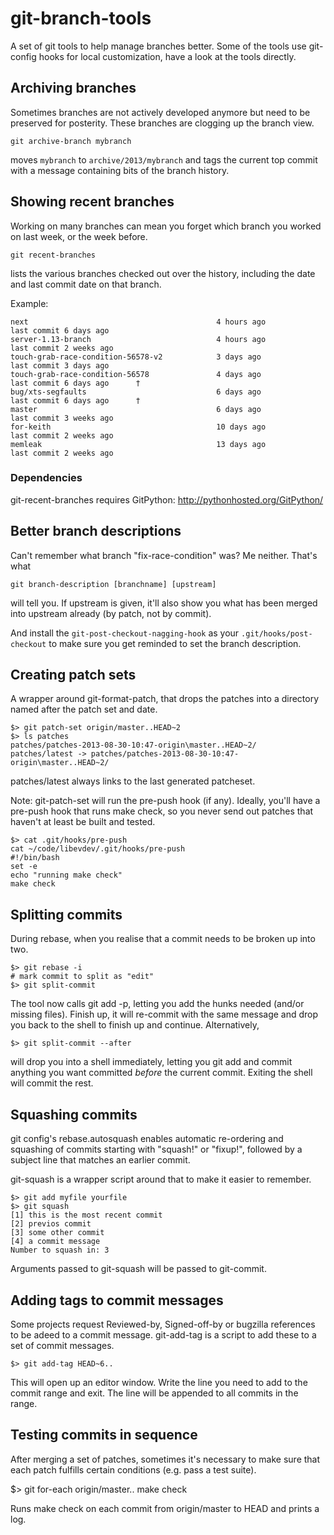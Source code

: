 git-branch-tools
================

A set of git tools to help manage branches better. Some of the tools use
git-config hooks for local customization, have a look at the tools directly.

Archiving branches 
------------------
Sometimes branches are not actively developed anymore but need to be
preserved for posterity. These branches are clogging up the branch view.

    git archive-branch mybranch

moves `mybranch` to `archive/2013/mybranch` and tags the current top commit
with a message containing bits of the branch history.

Showing recent branches
-----------------------
Working on many branches can mean you forget which branch you worked on last
week, or the week before.

    git recent-branches

lists the various branches checked out over the history, including the date
and last commit date on that branch.  

Example:

    next                                          4 hours ago          last commit 6 days ago
    server-1.13-branch                            4 hours ago          last commit 2 weeks ago
    touch-grab-race-condition-56578-v2            3 days ago           last commit 3 days ago
    touch-grab-race-condition-56578               4 days ago           last commit 6 days ago      †
    bug/xts-segfaults                             6 days ago           last commit 6 days ago      †
    master                                        6 days ago           last commit 3 weeks ago
    for-keith                                     10 days ago          last commit 2 weeks ago
    memleak                                       13 days ago          last commit 2 weeks ago


### Dependencies

git-recent-branches requires GitPython: http://pythonhosted.org/GitPython/

Better branch descriptions
--------------------------
Can't remember what branch "fix-race-condition" was? Me neither. That's what

    git branch-description [branchname] [upstream]

will tell you. If upstream is given, it'll also show you what has been
merged into upstream already (by patch, not by commit).

And install the `git-post-checkout-nagging-hook` as your
`.git/hooks/post-checkout` to make sure you get reminded to set the branch
description.

Creating patch sets
-------------------
A wrapper around git-format-patch, that drops the patches into a directory
named after the patch set and date.

    $> git patch-set origin/master..HEAD~2
    $> ls patches
    patches/patches-2013-08-30-10:47-origin\master..HEAD~2/
    patches/latest -> patches/patches-2013-08-30-10:47-origin\master..HEAD~2/
 
patches/latest always links to the last generated patcheset.

Note: git-patch-set will run the pre-push hook (if any). Ideally, you'll
have a pre-push hook that runs make check, so you never send out patches
that haven't at least be built and tested.

    $> cat .git/hooks/pre-push
    cat ~/code/libevdev/.git/hooks/pre-push
    #!/bin/bash
    set -e
    echo "running make check"
    make check

Splitting commits
-----------------
During rebase, when you realise that a commit needs to be broken up into
two.

    $> git rebase -i
    # mark commit to split as "edit"
    $> git split-commit

The tool now calls git add -p, letting you add the hunks needed (and/or missing
files). Finish up, it will re-commit with the same message and drop you
back to the shell to finish up and continue. Alternatively,

    $> git split-commit --after
    
will drop you into a shell immediately, letting you git add and commit
anything you want committed _before_ the current commit. Exiting the shell
will commit the rest.

Squashing commits
-----------------
git config's rebase.autosquash enables automatic re-ordering and squashing
of commits starting with "squash!" or "fixup!", followed by a subject line
that matches an earlier commit.

git-squash is a wrapper script around that to make it easier to remember.

    $> git add myfile yourfile
    $> git squash
    [1] this is the most recent commit
    [2] previos commit
    [3] some other commit
    [4] a commit message
    Number to squash in: 3

Arguments passed to git-squash will be passed to git-commit.


Adding tags to commit messages
------------------------------
Some projects request Reviewed-by, Signed-off-by or bugzilla references to
be adeed to a commit message. git-add-tag is a script to add these to a set
of commit messages.

    $> git add-tag HEAD~6..

This will open up an editor window. Write the line you need to add to the
commit range and exit. The line will be appended to all commits in the
range.
   

Testing commits in sequence
---------------------------
After merging a set of patches, sometimes it's necessary to make sure that
each patch fulfills certain conditions (e.g. pass a test suite).

   $> git for-each origin/master.. make check

Runs make check on each commit from origin/master to HEAD and prints a log.

